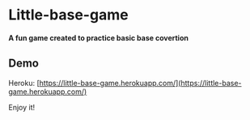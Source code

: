 # Little-base-game
#### A fun game created to practice basic base covertion

## Demo
Heroku: [https://little-base-game.herokuapp.com/](https://little-base-game.herokuapp.com/)

Enjoy it!
